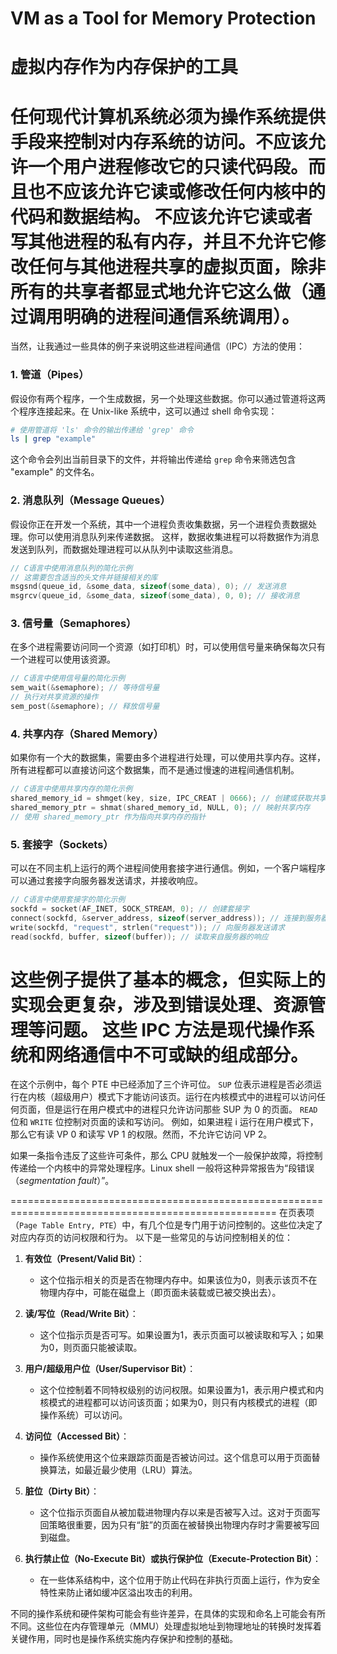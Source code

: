 # VM as a Tool for Memory Protection
# 虚拟内存作为内存保护的工具

任何现代计算机系统必须为操作系统提供手段来控制对内存系统的访问。不应该允许一个用户进程修改它的只读代码段。而且也不应该允许它读或修改任何内核中的代码和数据结构。
不应该允许它读或者写其他进程的私有内存，并且不允许它修改任何与其他进程共享的虚拟页面，除非所有的共享者都显式地允许它这么做（通过调用明确的进程间通信系统调用）。
====================================================================================================
当然，让我通过一些具体的例子来说明这些进程间通信（IPC）方法的使用：

### 1. 管道（Pipes）

假设你有两个程序，一个生成数据，另一个处理这些数据。你可以通过管道将这两个程序连接起来。在 Unix-like 系统中，这可以通过 shell 命令实现：

```bash
# 使用管道将 'ls' 命令的输出传递给 'grep' 命令
ls | grep "example"
```

这个命令会列出当前目录下的文件，并将输出传递给 `grep` 命令来筛选包含 "example" 的文件名。

### 2. 消息队列（Message Queues）

假设你正在开发一个系统，其中一个进程负责收集数据，另一个进程负责数据处理。你可以使用消息队列来传递数据。
这样，数据收集进程可以将数据作为消息发送到队列，而数据处理进程可以从队列中读取这些消息。

```c
// C语言中使用消息队列的简化示例
// 这需要包含适当的头文件并链接相关的库
msgsnd(queue_id, &some_data, sizeof(some_data), 0); // 发送消息
msgrcv(queue_id, &some_data, sizeof(some_data), 0, 0); // 接收消息
```

### 3. 信号量（Semaphores）

在多个进程需要访问同一个资源（如打印机）时，可以使用信号量来确保每次只有一个进程可以使用该资源。

```c
// C语言中使用信号量的简化示例
sem_wait(&semaphore); // 等待信号量
// 执行对共享资源的操作
sem_post(&semaphore); // 释放信号量
```

### 4. 共享内存（Shared Memory）

如果你有一个大的数据集，需要由多个进程进行处理，可以使用共享内存。这样，所有进程都可以直接访问这个数据集，而不是通过慢速的进程间通信机制。

```c
// C语言中使用共享内存的简化示例
shared_memory_id = shmget(key, size, IPC_CREAT | 0666); // 创建或获取共享内存
shared_memory_ptr = shmat(shared_memory_id, NULL, 0); // 映射共享内存
// 使用 shared_memory_ptr 作为指向共享内存的指针
```

### 5. 套接字（Sockets）

可以在不同主机上运行的两个进程间使用套接字进行通信。例如，一个客户端程序可以通过套接字向服务器发送请求，并接收响应。

```c
// C语言中使用套接字的简化示例
sockfd = socket(AF_INET, SOCK_STREAM, 0); // 创建套接字
connect(sockfd, &server_address, sizeof(server_address)); // 连接到服务器
write(sockfd, "request", strlen("request")); // 向服务器发送请求
read(sockfd, buffer, sizeof(buffer)); // 读取来自服务器的响应
```

这些例子提供了基本的概念，但实际上的实现会更复杂，涉及到错误处理、资源管理等问题。
这些 IPC 方法是现代操作系统和网络通信中不可或缺的组成部分。
====================================================================================================

在这个示例中，每个 PTE 中已经添加了三个许可位。
`SUP` 位表示进程是否必须运行在内核（超级用户）模式下才能访问该页。运行在内核模式中的进程可以访问任何页面，但是运行在用户模式中的进程只允许访问那些 SUP 为 0 的页面。
`READ` 位和 `WRITE` 位控制对页面的读和写访问。
例如，如果进程 i 运行在用户模式下，那么它有读 VP 0 和读写 VP 1 的权限。然而，不允许它访问 VP 2。

如果一条指令违反了这些许可条件，那么 CPU 就触发一个一般保护故障，将控制传递给一个内核中的异常处理程序。Linux shell 一般将这种异常报告为“段错误（*segmentation fault*）”。

====================================================================================================
在页表项（`Page Table Entry, PTE`）中，有几个位是专门用于访问控制的。这些位决定了对应内存页的访问权限和行为。
以下是一些常见的与访问控制相关的位：

1. **有效位（Present/Valid Bit）**：
   - 这个位指示相关的页是否在物理内存中。如果该位为0，则表示该页不在物理内存中，可能在磁盘上（即页面未装载或已被交换出去）。

2. **读/写位（Read/Write Bit）**：
   - 这个位指示页是否可写。如果设置为1，表示页面可以被读取和写入；如果为0，则页面只能被读取。

3. **用户/超级用户位（User/Supervisor Bit）**：
   - 这个位控制着不同特权级别的访问权限。如果设置为1，表示用户模式和内核模式的进程都可以访问该页面；如果为0，则只有内核模式的进程（即操作系统）可以访问。

4. **访问位（Accessed Bit）**：
   - 操作系统使用这个位来跟踪页面是否被访问过。这个信息可以用于页面替换算法，如最近最少使用（LRU）算法。

5. **脏位（Dirty Bit）**：
   - 这个位指示页面自从被加载进物理内存以来是否被写入过。这对于页面写回策略很重要，因为只有“脏”的页面在被替换出物理内存时才需要被写回到磁盘。

6. **执行禁止位（No-Execute Bit）或执行保护位（Execute-Protection Bit）**：
   - 在一些体系结构中，这个位用于防止代码在非执行页面上运行，作为安全特性来防止诸如缓冲区溢出攻击的利用。

不同的操作系统和硬件架构可能会有些许差异，在具体的实现和命名上可能会有所不同。这些位在内存管理单元（MMU）处理虚拟地址到物理地址的转换时发挥着关键作用，同时也是操作系统实施内存保护和控制的基础。

